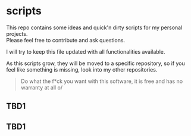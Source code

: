 # scripts

This repo contains some ideas and  quick'n dirty scripts for my personal projects.  
Please feel free to contribute and ask questions.

I will try to keep this file updated with all functionalities available.

As this scripts grow, they will be moved to a specific repository, so if you feel like something is missing, look into my other repositories.

> Do what the f*ck you want with this software, it is free and has no warranty at all o/

## TBD1
## TBD1
